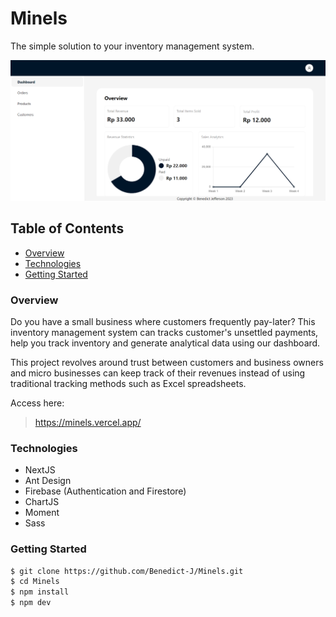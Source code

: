 <!-- This is a [Next.js](https://nextjs.org/) project bootstrapped with [`create-next-app`](https://github.com/vercel/next.js/tree/canary/packages/create-next-app).

## Getting Started

First, run the development server:

```bash
npm run dev
# or
yarn dev
# or
pnpm dev
```

Open [http://localhost:3000](http://localhost:3000) with your browser to see the result.

You can start editing the page by modifying `pages/index.tsx`. The page auto-updates as you edit the file.

[API routes](https://nextjs.org/docs/api-routes/introduction) can be accessed on [http://localhost:3000/api/hello](http://localhost:3000/api/hello). This endpoint can be edited in `pages/api/hello.ts`.

The `pages/api` directory is mapped to `/api/*`. Files in this directory are treated as [API routes](https://nextjs.org/docs/api-routes/introduction) instead of React pages.

This project uses [`next/font`](https://nextjs.org/docs/basic-features/font-optimization) to automatically optimize and load Inter, a custom Google Font.

## Learn More

To learn more about Next.js, take a look at the following resources:

- [Next.js Documentation](https://nextjs.org/docs) - learn about Next.js features and API.
- [Learn Next.js](https://nextjs.org/learn) - an interactive Next.js tutorial.

You can check out [the Next.js GitHub repository](https://github.com/vercel/next.js/) - your feedback and contributions are welcome!

## Deploy on Vercel

The easiest way to deploy your Next.js app is to use the [Vercel Platform](https://vercel.com/new?utm_medium=default-template&filter=next.js&utm_source=create-next-app&utm_campaign=create-next-app-readme) from the creators of Next.js.

Check out our [Next.js deployment documentation](https://nextjs.org/docs/deployment) for more details. -->

# Minels

The simple solution to your inventory management system. 

![Alt Text](./public/images/dashboard_image.png)

## Table of Contents

- [Overview](#overview)
- [Technologies](#technologies)
- [Getting Started](#getting-started)

### Overview

Do you have a small business where customers frequently pay-later? This inventory management system can tracks customer's unsettled payments, help you track inventory and generate analytical data using our dashboard.

This project revolves around trust between customers and business owners and micro businesses can keep track of their revenues instead of using traditional tracking methods such as Excel spreadsheets.

Access here:
> https://minels.vercel.app/

### Technologies

- NextJS
- Ant Design
- Firebase (Authentication and Firestore)
- ChartJS
- Moment
- Sass

### Getting Started

```bash
$ git clone https://github.com/Benedict-J/Minels.git
$ cd Minels
$ npm install
$ npm dev
```
